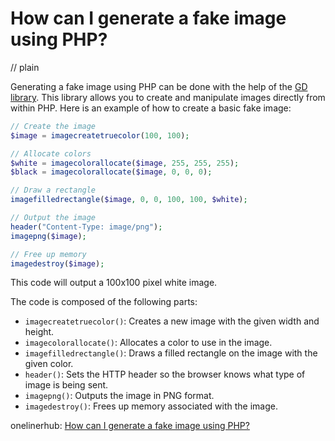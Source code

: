 # How can I generate a fake image using PHP?
// plain

Generating a fake image using PHP can be done with the help of the [GD library](https://www.php.net/manual/en/book.image.php). This library allows you to create and manipulate images directly from within PHP. Here is an example of how to create a basic fake image:

```php
// Create the image
$image = imagecreatetruecolor(100, 100);

// Allocate colors
$white = imagecolorallocate($image, 255, 255, 255);
$black = imagecolorallocate($image, 0, 0, 0);

// Draw a rectangle
imagefilledrectangle($image, 0, 0, 100, 100, $white);

// Output the image
header("Content-Type: image/png");
imagepng($image);

// Free up memory
imagedestroy($image);
```

This code will output a 100x100 pixel white image.

The code is composed of the following parts:

- `imagecreatetruecolor()`: Creates a new image with the given width and height.
- `imagecolorallocate()`: Allocates a color to use in the image.
- `imagefilledrectangle()`: Draws a filled rectangle on the image with the given color.
- `header()`: Sets the HTTP header so the browser knows what type of image is being sent.
- `imagepng()`: Outputs the image in PNG format.
- `imagedestroy()`: Frees up memory associated with the image.

onelinerhub: [How can I generate a fake image using PHP?](https://onelinerhub.com/php-faker/how-can-i-generate-a-fake-image-using-php)